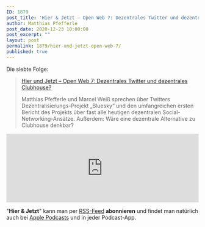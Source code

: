 ```yaml
---
ID: 1879
post_title: 'Hier & Jetzt – Open Web 7: Dezentrales Twitter und dezentrales Clubhouse?'
author: Matthias Pfefferle
post_date: 2020-12-23 10:00:00
post_excerpt: ""
layout: post
permalink: 1879/hier-und-jetzt-open-web-7/
published: true
---
```


Die siebte Folge:

> [Hier und Jetzt – Open Web 7: Dezentrales Twitter und dezentrales Clubhouse?](http://neunetz.fm/hier-und-jetzt-open-web-7-dezentrales-twitter-und-dezentrales-clubhouse/)
>
> Matthias Pfefferle und Marcel Weiß sprechen über Twitters Dezentralisierungs-Projekt „Bluesky“ und den umfangreichen ersten Bericht des Projekts über fast alle heutigen dezentralen Social-Networking-Ansätze. Außerdem: Wäre eine dezentrale Alternative zu Clubhouse denkbar?

<iframe width="100%" height="180" frameborder="no" scrolling="no" seamless src="https://share.transistor.fm/e/70d4d46c"></iframe>

"**Hier & Jetzt**" kann man per [RSS-Feed](http://feed.neunetz.fm/huj) **abonnieren** und findet man natürlich auch bei [Apple Podcasts](https://podcasts.apple.com/de/podcast/hier-jetzt/id937734214) und in jeder Podcast-App.